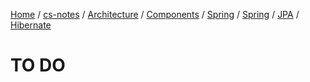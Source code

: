 [Home](https://mengxianbin.github.io) /
[cs-notes](https://mengxianbin.github.io/cs-notes/site) /
[Architecture](https://mengxianbin.github.io/cs-notes/site/Architecture) /
[Components](https://mengxianbin.github.io/cs-notes/site/Architecture/Components) /
[Spring](https://mengxianbin.github.io/cs-notes/site/Architecture/Components/Spring) /
[Spring](https://mengxianbin.github.io/cs-notes/site/Architecture/Components/Spring/Spring) /
[JPA](https://mengxianbin.github.io/cs-notes/site/Architecture/Components/Spring/Spring/JPA) /
[Hibernate](https://mengxianbin.github.io/cs-notes/site/Architecture/Components/Spring/Spring/JPA/Hibernate)

# TO DO
